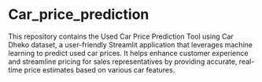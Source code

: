# Car_price_prediction
This repository contains the Used Car Price Prediction Tool using Car Dheko dataset, a user-friendly Streamlit application that leverages machine learning to predict used car prices. It helps enhance customer experience and streamline pricing for sales representatives by providing accurate, real-time price estimates based on various car features.

